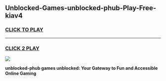 
## Unblocked-Games-unblocked-phub-Play-Free-kiav4
<h3>
<a href="https://premium76.site?title=unblocked-phub&ref=23A">CLICK TO PLAY</a></h3>
<hr>

<h3>
<a href="https://premium76.site?title=unblocked-phub&ref=23A">CLICK 2 PLAY</a>
  
</h3>

<a href="https://premium76.site?title=unblocked-phub&ref=23A"><img src="https://clearcache.store/games.png"></a>


**unblocked-phub games unblocked: Your Gateway to Fun and Accessible Online Gaming**
